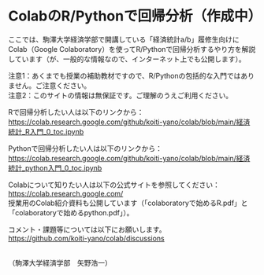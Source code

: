 # ColabのR/Pythonで回帰分析（作成中）
ここでは、駒澤大学経済学部で開講している「経済統計a/b」履修生向けにColab（Google Colaboratory）を使ってR/Pythonで回帰分析するやり方を解説しています（が、一般的な情報なので、インターネット上でも公開します）。

注意1：あくまでも授業の補助教材ですので、R/Pythonの包括的な入門ではありません。ご注意ください。
<br>
注意2：このサイトの情報は無保証です。ご理解のうえご利用ください。

Rで回帰分析したい人は以下のリンクから：<br>
https://colab.research.google.com/github/koiti-yano/colab/blob/main/経済統計_R入門_0_toc.ipynb

Pythonで回帰分析したい人は以下のリンクから：<br>
https://colab.research.google.com/github/koiti-yano/colab/blob/main/経済統計_python入門_0_toc.ipynb

Colabについて知りたい人は以下の公式サイトを参照してください：<br>
https://colab.research.google.com/<br>授業用のColab紹介資料も公開しています（「colaboratoryで始めるR.pdf」と「colaboratoryで始めるpython.pdf」）。

コメント・課題等については以下にお願いします。
<br>
https://github.com/koiti-yano/colab/discussions

<br>（駒澤大学経済学部　矢野浩一）
